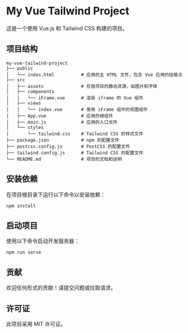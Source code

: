 # My Vue Tailwind Project

这是一个使用 Vue.js 和 Tailwind CSS 构建的项目。

## 项目结构

```
my-vue-tailwind-project
├── public
│   └── index.html          # 应用的主 HTML 文件，包含 Vue 应用的挂载点
├── src
│   ├── assets              # 存放项目的静态资源，如图片和字体
│   ├── components
│   │   └── iFrame.vue      # 渲染 iframe 的 Vue 组件
│   ├── views
│   │   └── index.vue       # 使用 iFrame 组件的视图组件
│   ├── App.vue             # 应用的根组件
│   ├── main.js             # 应用的入口文件
│   └── styles
│       └── tailwind.css    # Tailwind CSS 的样式文件
├── package.json            # npm 的配置文件
├── postcss.config.js       # PostCSS 的配置文件
├── tailwind.config.js      # Tailwind CSS 的配置文件
└── README.md               # 项目的文档和说明
```

## 安装依赖

在项目根目录下运行以下命令以安装依赖：

```
npm install
```

## 启动项目

使用以下命令启动开发服务器：

```
npm run serve
```

## 贡献

欢迎任何形式的贡献！请提交问题或拉取请求。

## 许可证

此项目采用 MIT 许可证。